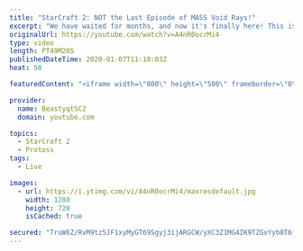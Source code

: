 ```yaml
---
title: "StarCraft 2: NOT the Last Episode of MASS Void Rays!"
excerpt: "We have waited for months, and now it's finally here! This is the VOID RAYS to GRANDMASTER series! With the new balance changes to speedy Void Rays in the latest patch, we can now begin the series right! At this point in the series, we are introducing other units into the composition to make the games"
originalUrl: https://youtube.com/watch?v=A4nR0ocrMi4
type: video
length: PT49M20S
publishedDateTime: 2020-01-07T11:10:03Z
heat: 50

featuredContent: "<iframe width=\"800\" height=\"500\" frameborder=\"0\" src=\"https://www.youtube.com/embed/A4nR0ocrMi4\" allow=\"accelerometer; autoplay; encrypted-media; gyroscope; picture-in-picture\" allowfullscreen></iframe>"

provider:
  name: BeastyqtSC2
  domain: youtube.com

topics:
  - StarCraft 2
  - Protoss
tags:
  - Live

images:
  - url: https://i.ytimg.com/vi/A4nR0ocrMi4/maxresdefault.jpg
    width: 1280
    height: 720
    isCached: true

secured: "TruW6Z/RvM9tz5JF1xyMyGT69Sgyj3ijARGCW/yXC3Z1MG4IK9TZGvYyb0T6f2+ddCIJAvIMHSuBojs7zAHQdxJkOACDyhuZz/8nDhY92CFleEGkEHtXWh9lp3GnBjztinCunjPdj0DS4aJLUq9dxtK3WvETrmHqkz1FCf1B5RDVYqCB2JnLKEzpkUBGA/o9L9vR1bjFnN0mVzPWxFNtOOXHh34dGBA2t6FDz8mfoeEqzaZ6u2pnz1bCRgvtCUi4xsaQ0gD8SGxVOLd4Q2I+DMNPJUK+I2YYOS8trSreXEnrDrf2Ueuyxb4PLxnpum2DCV0QRqTdMzQYOy5eRPva4cYlvhMMUoG2kM5M7JOgsS9Ny7f2lzF5Vb+NmIJw1gov3vqdr4QcM4aRNlxJTvWwSCtgCEjoEkULY8f+999Fp04=;3xyCPNqHz1Gxc3BZhS2W6Q=="
---
```


